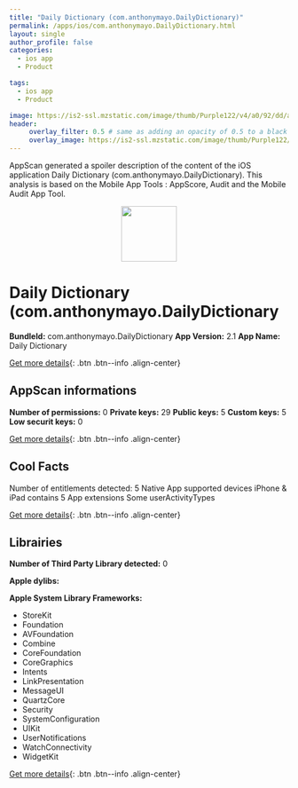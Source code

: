 ```yaml
---
title: "Daily Dictionary (com.anthonymayo.DailyDictionary)"
permalink: /apps/ios/com.anthonymayo.DailyDictionary.html
layout: single
author_profile: false
categories: 
  - ios app 
  - Product 

tags: 
  - ios app 
  - Product 

image: https://is2-ssl.mzstatic.com/image/thumb/Purple122/v4/a0/92/dd/a092ddbc-0a4e-05f6-adea-31960d51081f/AppIcon-0-1x_U007emarketing-0-4-85-220.png/512x512bb.jpg
header: 
     overlay_filter: 0.5 # same as adding an opacity of 0.5 to a black background
     overlay_image: https://is2-ssl.mzstatic.com/image/thumb/Purple122/v4/a0/92/dd/a092ddbc-0a4e-05f6-adea-31960d51081f/AppIcon-0-1x_U007emarketing-0-4-85-220.png/512x512bb.jpg
---
```

AppScan generated a spoiler description of the content of the iOS application Daily Dictionary (com.anthonymayo.DailyDictionary). This analysis is based on the Mobile App Tools : AppScore, Audit and the Mobile Audit App Tool.

  
  
<div style="text-align: center;"><img src="https://is2-ssl.mzstatic.com/image/thumb/Purple122/v4/a0/92/dd/a092ddbc-0a4e-05f6-adea-31960d51081f/AppIcon-0-1x_U007emarketing-0-4-85-220.png/512x512bb.jpg" width="100" height="100"></div>  
  
# Daily Dictionary (com.anthonymayo.DailyDictionary

**BundleId:** com.anthonymayo.DailyDictionary
**App Version:** 2.1
**App Name:** Daily Dictionary


[Get more details](/pricing.html){: .btn .btn--info .align-center}  
  
## AppScan informations 

**Number of permissions:** 0
**Private keys:** 29
**Public keys:** 5
**Custom keys:** 5
**Low securit keys:** 0
  
[Get more details](/pricing.html){: .btn .btn--info .align-center}

## Cool Facts

Number of entitlements detected: 5
Native App
supported devices iPhone & iPad
contains 5 App extensions
Some userActivityTypes
  
[Get more details](/pricing.html){: .btn .btn--info .align-center}

## Librairies 
**Number of Third Party Library detected:** 0

**Apple dylibs:**


**Apple System Library Frameworks:**
- StoreKit
- Foundation
- AVFoundation
- Combine
- CoreFoundation
- CoreGraphics
- Intents
- LinkPresentation
- MessageUI
- QuartzCore
- Security
- SystemConfiguration
- UIKit
- UserNotifications
- WatchConnectivity
- WidgetKit


  
[Get more details](/pricing.html){: .btn .btn--info .align-center}

